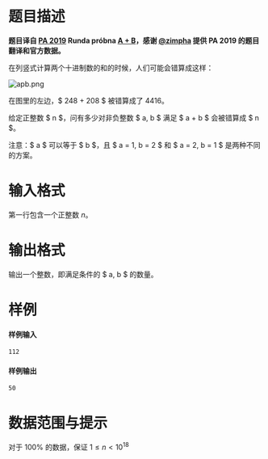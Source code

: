 
# 题目描述

**题目译自 [PA 2019](https://sio2.mimuw.edu.pl/c/pa-2019-1/dashboard/) Runda próbna [A + B](https://sio2.mimuw.edu.pl/c/pa-2019-1/p/apb/)，感谢 [@zimpha](https://github.com/zimpha) 提供 PA 2019 的题目翻译和官方数据。**

在列竖式计算两个十进制数的和的时候，人们可能会错算成这样：

![apb.png](/source/loj/3214/img/aHR0cHM6Ly9sb2otaW1nLnVweXVuLm1lbmNpLm1lbXNldDAuY24vMjAxOS8xMi8xOC81ZGY5ZjNlMzUxZWIwLnBuZw==.png)

在图里的左边，$ 248 + 208 $ 被错算成了 $4416$。

给定正整数 $ n $，问有多少对非负整数 $ a, b $ 满足 $ a + b $ 会被错算成 $ n $。

注意：$ a $ 可以等于 $ b $，且 $ a = 1, b = 2 $ 和 $ a = 2, b = 1 $ 是两种不同的方案。

# 输入格式

第一行包含一个正整数 $n$。


# 输出格式

输出一个整数，即满足条件的 $ a, b $ 的数量。


# 样例

#### 样例输入
```plain
112
```

#### 样例输出
```plain
50
```


# 数据范围与提示

对于 $100\%$ 的数据，保证 $1 \le n < 10^{18}$


